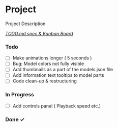 # Project

Project Description

<em>[TODO.md spec & Kanban Board](https://bit.ly/3fCwKfM)</em>

### Todo

- [ ] Make animations longer ( 5 seconds )  
- [ ] Bug: Model colors not fully visible  
- [ ] Add thumbnails as a part of the models.json file  
- [ ] Add information text tooltips to model parts  
- [ ] Code clean-up & restructuring  

### In Progress

- [ ] Add controls panel ( Playback speed etc.)

### Done ✓


